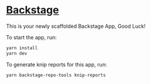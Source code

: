 # [Backstage](https://backstage.io)

This is your newly scaffolded Backstage App, Good Luck!

To start the app, run:

```sh
yarn install
yarn dev
```

To generate knip reports for this app, run:

```sh
yarn backstage-repo-tools knip-reports
```

